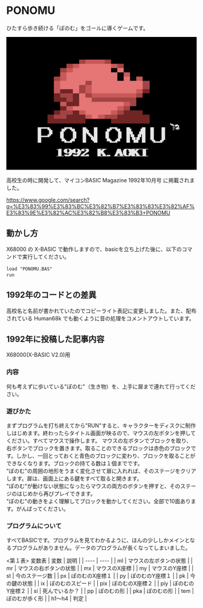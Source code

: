 # PONOMU
ひたすら歩き続ける「ぽのむ」をゴールに導くゲームです。

![game movie](images/ponomu.gif "game movie")

高校生の時に開発して、マイコンBASIC Magazine 1992年10月号 に掲載されました。

https://www.google.com/search?q=%E3%83%99%E3%83%BC%E3%82%B7%E3%83%83%E3%82%AF%E3%83%9E%E3%82%AC%E3%82%B8%E3%83%B3+PONOMU

## 動かし方
X68000 の X-BASIC で動作しますので、basicを立ち上げた後に、以下のコマンドで実行してください。

```
load "PONOMU.BAS"
run
```

## 1992年のコードとの差異
高校名と名前が書かれていたのでコピーライト表記に変更しました。また、配布されている Human68k でも動くように音の処理をコメントアウトしています。

## 1992年に投稿した記事内容
X68000(X-BASIC V2.0)用
### 内容
何も考えずに歩いている"ぽのむ"（生き物）を、上手に扉まで連れて行ってください。
### 遊びかた
まずプログラムを打ち終えてから"RUN"すると、キャラクターをディスクに制作しはじめます。終わったらタイトル画面が映るので、マウスの左ボタンを押してください。すべてマウスで操作します。
マウスの左ボタンでブロックを取り、右ボタンでブロックを置きます。取ることのできるブロックは赤色のブロックです。しかし、一回とっておくと青色のブロックに変わり、ブロックを取ることができなくなります。ブロックの持てる数は１個までです。  
"ぽのむ"の周囲の地形をうまく変化させて扉に入れれば、そのステージをクリアします。扉は、画面上にある鍵をすべて取ると開きます。  
"ぽのむ"が動けない状態になったらマウスの両方のボタンを押すと、そのステージのはじめから再びプレイできます。  
"ぽのむ"の動きをよく理解してブロックを動かしてください。全部で10面あります。がんばってください。  
### プログラムについて
すべてBASICです。プログラムを見てわかるように、ほんの少ししかメインとなるプログラムがありません。データのプログラムが長くなってしまいました。

<第１表> 変数表
|  変数  |  説明  |
| ---- | ---- |
|  ml  |  マウスの左ボタンの状態  |
|  mr  |  マウスの右ボタンの状態  |
|  mx  |  マウスのX座標  |
|  my  |  マウスのY座標  |
|  st  |  今のステージ数  |
|  px  |  ぽのむのX座標１  |
|  py  |  ぽのむのY座標１  |
|  pk  |  今の鍵の状態  |
|  ix  |  ぽのむのスピード  |
|  pix  |  ぽのむのX座標２  |
|  piy  |  ぽのむのY座標２  |
|  si  |  死んでいるか？  |
|  pp  |  ぽのむの形  |
|  pka  |  ぽのむの形  |
|  tem  |  ぽのむが歩く形  |
|  h1～h4  |  判定  |

